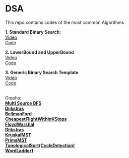 # DSA
This repo contains codes of the most common Algorithms 


__1. Standard Binary Search:__<br>
[Video](https://youtu.be/ZxYuNSLo5Gg)<br>
[Code](https://github.com/rahularity/BinarySearch-RahulPandey/blob/main/Generic%20Binary%20Search%20Template/Standard%20Binary%20Search.cpp)

__2. LowerBound and UpperBound__<br>
[Video](https://youtu.be/kXu6sSMnL6A)<br>
[Code](https://github.com/rahularity/BinarySearch-RahulPandey/blob/main/Generic%20Binary%20Search%20Template/Lower%20and%20Upper%20Bound.cpp)

__3. Generic Binary Search Template__<br>
[Video](https://youtu.be/o3u-_gEUAVk)<br>
[Code](https://github.com/rahularity/BinarySearch-RahulPandey/blob/main/Generic%20Binary%20Search%20Template/Generic%20BS%20Template.cpp)<br><br>

Graphs: <br>
[__Multi Source BFS__](https://github.com/rahularity/DSA/blob/main/Graphs/0-1Matrix.cpp)<br>
[__Dijkstras__](https://github.com/rahularity/DSA/blob/main/Graphs/Dijkstra.cpp)<br>
[__BellmanFord__](https://github.com/rahularity/DSA/blob/main/Graphs/BellmanFord.cpp)<br>
[__CheapestFlightWithinKStops__](https://github.com/rahularity/DSA/blob/main/Graphs/CheapestFlightWithinKStops.cpp)<br>
[__FloydWarshal__](https://github.com/rahularity/DSA/blob/main/Graphs/FloydWarshal.cpp)<br>
[__Dijkstras__](https://github.com/rahularity/DSA/blob/main/Graphs/KruskalMST.cpp)<br>
[__KruskalMST__](https://github.com/rahularity/DSA/blob/main/Graphs/Dijkstra.cpp)<br>
[__PrimsMST__](https://github.com/rahularity/DSA/blob/main/Graphs/PrimsMST.cpp)<br>
[__TopologicalSort(CycleDetection)__](https://github.com/rahularity/DSA/blob/main/Graphs/TopologicalSort(CycleDetection).cpp)<br>
[__WordLadder1__](https://github.com/rahularity/DSA/blob/main/Graphs/WordLadder1.cpp)<br>



